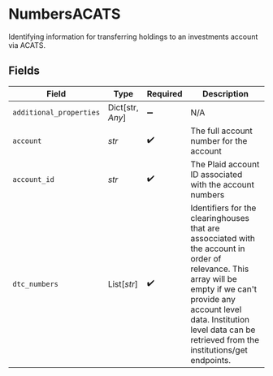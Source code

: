# NumbersACATS

Identifying information for transferring holdings to an investments account via ACATS.


## Fields

| Field                                                                                                                                                                                                                                             | Type                                                                                                                                                                                                                                              | Required                                                                                                                                                                                                                                          | Description                                                                                                                                                                                                                                       |
| ------------------------------------------------------------------------------------------------------------------------------------------------------------------------------------------------------------------------------------------------- | ------------------------------------------------------------------------------------------------------------------------------------------------------------------------------------------------------------------------------------------------- | ------------------------------------------------------------------------------------------------------------------------------------------------------------------------------------------------------------------------------------------------- | ------------------------------------------------------------------------------------------------------------------------------------------------------------------------------------------------------------------------------------------------- |
| `additional_properties`                                                                                                                                                                                                                           | Dict[str, *Any*]                                                                                                                                                                                                                                  | :heavy_minus_sign:                                                                                                                                                                                                                                | N/A                                                                                                                                                                                                                                               |
| `account`                                                                                                                                                                                                                                         | *str*                                                                                                                                                                                                                                             | :heavy_check_mark:                                                                                                                                                                                                                                | The full account number for the account                                                                                                                                                                                                           |
| `account_id`                                                                                                                                                                                                                                      | *str*                                                                                                                                                                                                                                             | :heavy_check_mark:                                                                                                                                                                                                                                | The Plaid account ID associated with the account numbers                                                                                                                                                                                          |
| `dtc_numbers`                                                                                                                                                                                                                                     | List[*str*]                                                                                                                                                                                                                                       | :heavy_check_mark:                                                                                                                                                                                                                                | Identifiers for the clearinghouses that are assocciated with the account in order of relevance. This array will be empty if we can't provide any account level data. Institution level data can be retrieved from the institutions/get endpoints. |